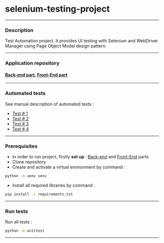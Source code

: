 # selenium-testing-project
- - -
### Description
Test Automation project. It provides UI testing with Selenium and WebDriver Manager using Page Object Model design pattern.
- - -
### Application repository
#### [Back-end part](https://github.com/Maksym637/flask-project), [Front-End part](https://github.com/Maksym637/frontend-project)
- - -
### Automated tests
See manual description of automated tests :
- [Test # 1](https://github.com/Maksym637/selenium-testing-project/issues/1)
- [Test # 2](https://github.com/Maksym637/selenium-testing-project/issues/2)
- [Test # 3](https://github.com/Maksym637/selenium-testing-project/issues/3)
- [Test # 4](https://github.com/Maksym637/selenium-testing-project/issues/4)
- - -
### Prerequisites
- In order to run project, firstly **set up** : [Back-end](https://github.com/Maksym637/flask-project) and [Front-End](https://github.com/Maksym637/frontend-project) parts
- Clone repository
- Create and activate a virtual environment by command :
```sh
python -m venv venv
```
- Install all required libraries by command :
```sh
pip install -r requirements.txt
```
- - -
### Run tests
Run all tests :
```sh
python -m unittest
```
- - -